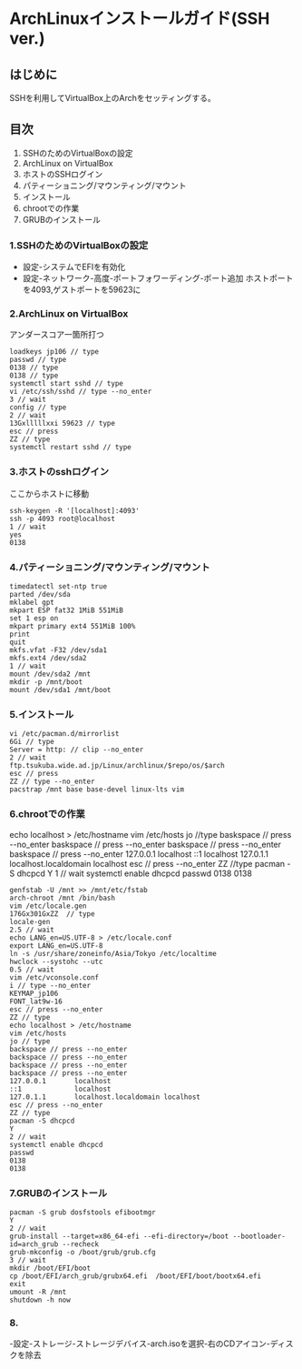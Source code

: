 # ArchLinuxインストールガイド(SSH ver.)
## はじめに
SSHを利用してVirtualBox上のArchをセッティングする。

## 目次
1. SSHのためのVirtualBoxの設定
2. ArchLinux on VirtualBox
3. ホストのSSHログイン
4. パティーショニング/マウンティング/マウント
5. インストール
6. chrootでの作業
7. GRUBのインストール

### 1.SSHのためのVirtualBoxの設定
- 設定-システムでEFIを有効化
- 設定-ネットワーク-高度-ポートフォワーディング-ポート追加
ホストポートを4093,ゲストポートを59623に

### 2.ArchLinux on VirtualBox
アンダースコア一箇所打つ
~~~code
loadkeys jp106 // type
passwd // type
0138 // type
0138 // type
systemctl start sshd // type
vi /etc/ssh/sshd // type --no_enter
3 // wait
config // type
2 // wait
13Gxlllllxxi 59623 // type
esc // press
ZZ // type
systemctl restart sshd // type
~~~

### 3.ホストのsshログイン
ここからホストに移動
~~~code
ssh-keygen -R '[localhost]:4093'
ssh -p 4093 root@localhost
1 // wait
yes
0138
~~~

### 4.パティーショニング/マウンティング/マウント
~~~code
timedatectl set-ntp true 
parted /dev/sda
mklabel gpt
mkpart ESP fat32 1MiB 551MiB
set 1 esp on
mkpart primary ext4 551MiB 100%
print
quit
mkfs.vfat -F32 /dev/sda1
mkfs.ext4 /dev/sda2
1 // wait
mount /dev/sda2 /mnt
mkdir -p /mnt/boot
mount /dev/sda1 /mnt/boot
~~~

### 5.インストール
~~~code
vi /etc/pacman.d/mirrorlist
6Gi // type
Server = http: // clip --no_enter
2 // wait
ftp.tsukuba.wide.ad.jp/Linux/archlinux/$repo/os/$arch
esc // press
ZZ // type --no_enter
pacstrap /mnt base base-devel linux-lts vim
~~~
 
### 6.chrootでの作業
echo localhost > /etc/hostname
vim /etc/hosts
jo //type
baskspace // press --no_enter
baskspace // press --no_enter
baskspace // press --no_enter
baskspace // press --no_enter
127.0.0.1       localhost
::1             localhost
127.0.1.1       localhost.localdomain localhost
esc // press --no_enter
ZZ //type
pacman -S dhcpcd
Y
1 // wait
systemctl enable dhcpcd
passwd
0138
0138

~~~code
genfstab -U /mnt >> /mnt/etc/fstab
arch-chroot /mnt /bin/bash
vim /etc/locale.gen
176Gx301GxZZ  // type
locale-gen
2.5 // wait
echo LANG_en=US.UTF-8 > /etc/locale.conf
export LANG_en=US.UTF-8
ln -s /usr/share/zoneinfo/Asia/Tokyo /etc/localtime
hwclock --systohc --utc
0.5 // wait
vim /etc/vconsole.conf
i // type --no_enter
KEYMAP_jp106
FONT_lat9w-16
esc // press --no_enter
ZZ // type
echo localhost > /etc/hostname
vim /etc/hosts
jo // type
backspace // press --no_enter
backspace // press --no_enter
backspace // press --no_enter
backspace // press --no_enter
127.0.0.1       localhost
::1             localhost
127.0.1.1       localhost.localdomain localhost
esc // press --no_enter
ZZ // type
pacman -S dhcpcd
Y
2 // wait
systemctl enable dhcpcd
passwd
0138
0138
~~~

### 7.GRUBのインストール
~~~code
pacman -S grub dosfstools efibootmgr
Y
2 // wait
grub-install --target=x86_64-efi --efi-directory=/boot --bootloader-id=arch_grub --recheck
grub-mkconfig -o /boot/grub/grub.cfg
3 // wait
mkdir /boot/EFI/boot
cp /boot/EFI/arch_grub/grubx64.efi  /boot/EFI/boot/bootx64.efi
exit
umount -R /mnt
shutdown -h now
~~~

### 8.
-設定-ストレージ-ストレージデバイス-arch.isoを選択-右のCDアイコン-ディスクを除去
